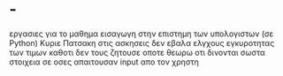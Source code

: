 # -
εργασιες για το μαθημα εισαγωγη στην επιστημη των υπολογιστων (σε Python)
Kυριε Πατσακη στις ασκησεις δεν εβαλα ελγχους εγκυροτητας των τιμων καθοτι δεν τους ζητουσε οποτε θεωρω οτι δινονται σωστα στοιχεια σε οσες απαιτουσαν input απο τον χρηστη
